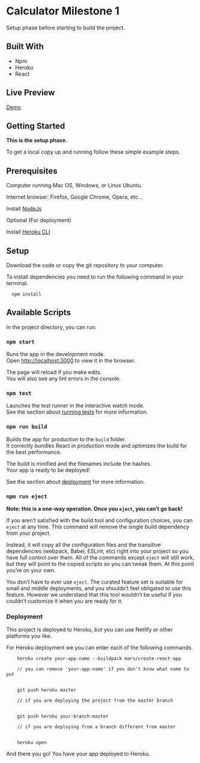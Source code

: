 # Calculator Milestone 1

Setup phase before starting to build the project.

## Built With

- Npm
- Heroku
- React

## Live Preview

[Demo](https://fathomless-stream-35094.herokuapp.com/)

## Getting Started

**This is the setup phase.**

To get a local copy up and running follow these simple example steps.

## Prerequisites

Computer running Mac OS, Windows, or Linux Ubuntu.

Internet browser: Firefox, Google Chrome, Opera, etc...

Install [NodeJs](https://nodejs.org/en/download/)

Optional (For deployment)

Install [Heroku CLI](https://devcenter.heroku.com/articles/heroku-cli#download-and-install)

## Setup

Download the code or copy the git repository to your computer.

To install dependencies you need to run the following command in your terminal.

```
  npm install
```

## Available Scripts

In the project directory, you can run:

### `npm start`

Runs the app in the development mode.\
Open [http://localhost:3000](http://localhost:3000) to view it in the browser.

The page will reload if you make edits.\
You will also see any lint errors in the console.

### `npm test`

Launches the test runner in the interactive watch mode.\
See the section about [running tests](https://facebook.github.io/create-react-app/docs/running-tests) for more information.

### `npm run build`

Builds the app for production to the `build` folder.\
It correctly bundles React in production mode and optimizes the build for the best performance.

The build is minified and the filenames include the hashes.\
Your app is ready to be deployed!

See the section about [deployment](https://facebook.github.io/create-react-app/docs/deployment) for more information.

### `npm run eject`

**Note: this is a one-way operation. Once you `eject`, you can’t go back!**

If you aren’t satisfied with the build tool and configuration choices, you can `eject` at any time. This command will remove the single build dependency from your project.

Instead, it will copy all the configuration files and the transitive dependencies (webpack, Babel, ESLint, etc) right into your project so you have full control over them. All of the commands except `eject` will still work, but they will point to the copied scripts so you can tweak them. At this point you’re on your own.

You don’t have to ever use `eject`. The curated feature set is suitable for small and middle deployments, and you shouldn’t feel obligated to use this feature. However we understand that this tool wouldn’t be useful if you couldn’t customize it when you are ready for it.

### Deployment

This project is deployed to Heroku, but you can use Netlify or other platforms you like.

For Heroku deployment we you can enter each of the following commands.

```
    heroku create your-app-name --buildpack mars/create-react-app

    // you can remove 'your-app-name' if you don't know what name to put


    git push heroku master

    // if you are deploying the project from the master branch


    git push heroku your-branch:master

    // if you are deploying from a branch different from master


    heroku open
```

And there you go! You have your app deployed to Heroku.


